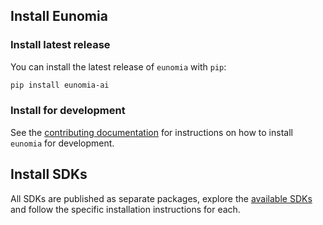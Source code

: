 ## Install Eunomia

### Install latest release

You can install the latest release of `eunomia` with `pip`:

```bash
pip install eunomia-ai
```

### Install for development

See the [contributing documentation](../community/contribute.md) for instructions on how to install `eunomia` for development.

## Install SDKs

All SDKs are published as separate packages, explore the [available SDKs](../api/sdks/index.md) and follow the specific installation instructions for each.
